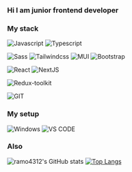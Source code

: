 ### Hi I am junior frontend developer

### My stack

![Javascript](https://img.shields.io/badge/javascript-%23000.svg?style=for-the-badge&logo=javascript)
![Typescript](https://img.shields.io/badge/typescript-%23000.svg?style=for-the-badge&logo=typescript)

![Sass](https://img.shields.io/badge/sass-%23000.svg?style=for-the-badge&logo=sass)
![Tailwindcss](https://img.shields.io/badge/tailwindcss-%23000.svg?style=for-the-badge&logo=tailwindcss)
![MUI](https://img.shields.io/badge/mui-%23000.svg?style=for-the-badge&logo=mui)
![Bootstrap](https://img.shields.io/badge/bootstrap-%23000.svg?style=for-the-badge&logo=bootstrap)

![React](https://img.shields.io/badge/reactjs-%23000.svg?style=for-the-badge&logo=react&logoColor=%2361DAFB)
![NextJS](https://img.shields.io/badge/nextjs-%23000.svg?style=for-the-badge&logo=nextdotjs)

![Redux-toolkit](https://img.shields.io/badge/redux-%23000.svg?style=for-the-badge&logo=redux&logoColor=%660066)


![GIT](https://img.shields.io/badge/git-%23000.svg?logo=git&style=for-the-badge)

### My setup

![Windows](https://img.shields.io/badge/windows-%23000.svg?logo=windows&style=for-the-badge&logoColor=white)
![VS CODE](https://img.shields.io/badge/vscode-%23000.svg?logo=visualstudiocode&style=for-the-badge)

### Also

![ramo4312's GitHub stats](https://github-readme-stats.vercel.app/api?username=ramo4312&show_icons=true&theme=transparent&hide_border=true)
[![Top Langs](https://github-readme-stats.vercel.app/api/top-langs/?username=ramo4312&layout=compact&theme=transparent&hide_border=true)](https://github.com/ramo4312/github-readme-stats)

<!-- [![spotify-github-profile](https://spotify-github-profile.vercel.app/api/view?uid=31njek746omirm4ncvnpfvjchzzu&cover_image=true&theme=default&show_offline=false&background_color=121212&interchange=false&bar_color_cover=false)](https://spotify-github-profile.vercel.app/api/view?uid=31njek746omirm4ncvnpfvjchzzu&redirect=true) -->
